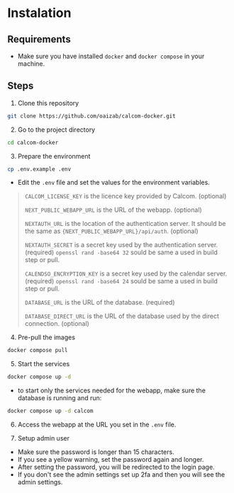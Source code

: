 # Instalation

## Requirements
- Make sure you have installed `docker` and `docker compose` in your machine.

## Steps
1. Clone this repository
```bash
git clone https://github.com/oaizab/calcom-docker.git
```

2. Go to the project directory
```bash
cd calcom-docker
```

3. Prepare the environment
```bash
cp .env.example .env
```
- Edit the `.env` file and set the values for the environment variables.
> `CALCOM_LICENSE_KEY` is the licence key provided by Calcom. (optional)
>
> `NEXT_PUBLIC_WEBAPP_URL` is the URL of the webapp. (optional)
> 
> `NEXTAUTH_URL` is the location of the authentication server. It should be the same as `{NEXT_PUBLIC_WEBAPP_URL}/api/auth`. (optional)
> 
> `NEXTAUTH_SECRET` is a secret key used by the authentication server. (required) `openssl rand -base64 32` sould be same a used in build step or pull.
> 
> `CALENDSO_ENCRYPTION_KEY` is a secret key used by the calendar server. (required) `openssl rand -base64 24` sould be same a used in build step or pull.
> 
> `DATABASE_URL` is the URL of the database. (required)
> 
> `DATABASE_DIRECT_URL` is the URL of the database used by the direct connection. (optional)

4. Pre-pull the images
```bash
docker compose pull
```

5. Start the services
```bash
docker compose up -d
```
- to start only the services needed for the webapp, make sure the database is running and run:
```bash
docker compose up -d calcom
```

6. Access the webapp at the URL you set in the `.env` file.

7. Setup admin user
  - Make sure the password is longer than 15 characters.
  - If you see a yellow warning, set the password again and longer.
  - After setting the password, you will be redirected to the login page.
  - If you don't see the admin settings set up 2fa and then you will see the admin settings.
